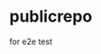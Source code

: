 # publicrepo
for e2e test



























































































































































































































































































































































































































































































































































































































































































































































































































































































































































































